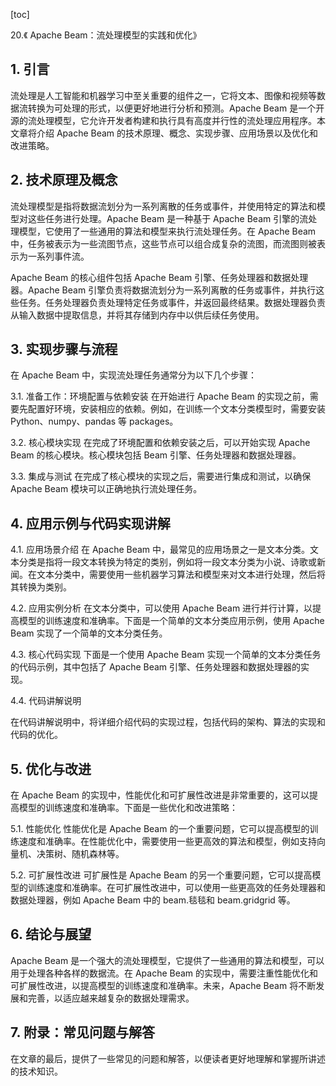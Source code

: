 
[toc]                    
                
                
20.《 Apache Beam：流处理模型的实践和优化》

## 1. 引言

流处理是人工智能和机器学习中至关重要的组件之一，它将文本、图像和视频等数据流转换为可处理的形式，以便更好地进行分析和预测。Apache Beam 是一个开源的流处理模型，它允许开发者构建和执行具有高度并行性的流处理应用程序。本文章将介绍 Apache Beam 的技术原理、概念、实现步骤、应用场景以及优化和改进策略。

## 2. 技术原理及概念

流处理模型是指将数据流划分为一系列离散的任务或事件，并使用特定的算法和模型对这些任务进行处理。Apache Beam 是一种基于 Apache Beam 引擎的流处理模型，它使用了一些通用的算法和模型来执行流处理任务。在 Apache Beam 中，任务被表示为一些流图节点，这些节点可以组合成复杂的流图，而流图则被表示为一系列事件流。

Apache Beam 的核心组件包括 Apache Beam 引擎、任务处理器和数据处理器。Apache Beam 引擎负责将数据流划分为一系列离散的任务或事件，并执行这些任务。任务处理器负责处理特定任务或事件，并返回最终结果。数据处理器负责从输入数据中提取信息，并将其存储到内存中以供后续任务使用。

## 3. 实现步骤与流程

在 Apache Beam 中，实现流处理任务通常分为以下几个步骤：

3.1. 准备工作：环境配置与依赖安装
在开始进行 Apache Beam 的实现之前，需要先配置好环境，安装相应的依赖。例如，在训练一个文本分类模型时，需要安装 Python、numpy、pandas 等 packages。

3.2. 核心模块实现
在完成了环境配置和依赖安装之后，可以开始实现 Apache Beam 的核心模块。核心模块包括 Beam 引擎、任务处理器和数据处理器。

3.3. 集成与测试
在完成了核心模块的实现之后，需要进行集成和测试，以确保 Apache Beam 模块可以正确地执行流处理任务。

## 4. 应用示例与代码实现讲解

4.1. 应用场景介绍
在 Apache Beam 中，最常见的应用场景之一是文本分类。文本分类是指将一段文本转换为特定的类别，例如将一段文本分类为小说、诗歌或新闻。在文本分类中，需要使用一些机器学习算法和模型来对文本进行处理，然后将其转换为类别。

4.2. 应用实例分析
在文本分类中，可以使用 Apache Beam 进行并行计算，以提高模型的训练速度和准确率。下面是一个简单的文本分类应用示例，使用 Apache Beam 实现了一个简单的文本分类任务。

4.3. 核心代码实现
下面是一个使用 Apache Beam 实现一个简单的文本分类任务的代码示例，其中包括了 Apache Beam 引擎、任务处理器和数据处理器的实现。

4.4. 代码讲解说明

在代码讲解说明中，将详细介绍代码的实现过程，包括代码的架构、算法的实现和代码的优化。

## 5. 优化与改进

在 Apache Beam 的实现中，性能优化和可扩展性改进是非常重要的，这可以提高模型的训练速度和准确率。下面是一些优化和改进策略：

5.1. 性能优化
性能优化是 Apache Beam 的一个重要问题，它可以提高模型的训练速度和准确率。在性能优化中，需要使用一些更高效的算法和模型，例如支持向量机、决策树、随机森林等。

5.2. 可扩展性改进
可扩展性是 Apache Beam 的另一个重要问题，它可以提高模型的训练速度和准确率。在可扩展性改进中，可以使用一些更高效的任务处理器和数据处理器，例如 Apache Beam 中的 beam.毯毯和 beam.gridgrid 等。

## 6. 结论与展望

Apache Beam 是一个强大的流处理模型，它提供了一些通用的算法和模型，可以用于处理各种各样的数据流。在 Apache Beam 的实现中，需要注重性能优化和可扩展性改进，以提高模型的训练速度和准确率。未来，Apache Beam 将不断发展和完善，以适应越来越复杂的数据处理需求。

## 7. 附录：常见问题与解答

在文章的最后，提供了一些常见的问题和解答，以便读者更好地理解和掌握所讲述的技术知识。

##

